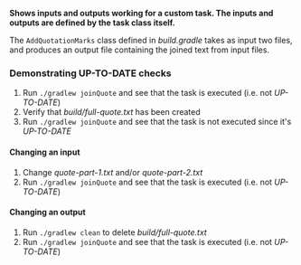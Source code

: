 **Shows inputs and outputs working for a custom task. The inputs and outputs are defined by the task class itself.**

The `AddQuotationMarks` class defined in *build.gradle* takes as input two files, and produces an output file
containing the joined text from input files.

### Demonstrating UP-TO-DATE checks

1. Run `./gradlew joinQuote` and see that the task is executed (i.e. not *UP-TO-DATE*)
1. Verify that *build/full-quote.txt* has been created
1. Run `./gradlew joinQuote` and see that the task is not executed since it's *UP-TO-DATE*

#### Changing an input
1. Change *quote-part-1.txt* and/or *quote-part-2.txt*
1. Run `./gradlew joinQuote` and see that the task is executed (i.e. not *UP-TO-DATE*)

#### Changing an output
1. Run `./gradlew clean` to delete *build/full-quote.txt*
1. Run `./gradlew joinQuote` and see that the task is executed (i.e. not *UP-TO-DATE*)
